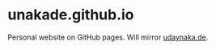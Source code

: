 # unakade.github.io
Personal website on GitHub pages. Will mirror [udaynaka.de](https://udaynaka.de).
